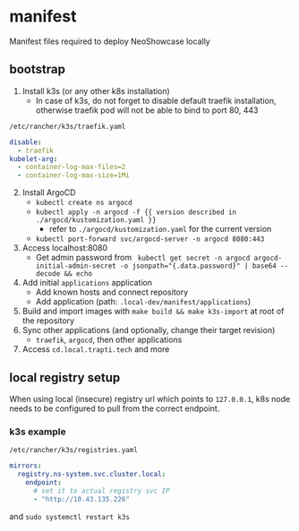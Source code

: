 # manifest

Manifest files required to deploy NeoShowcase locally

## bootstrap

1. Install k3s (or any other k8s installation)
   - In case of k3s, do not forget to disable default traefik installation, otherwise traefik pod will not be able to bind to port 80, 443

`/etc/rancher/k3s/traefik.yaml`
```yaml
disable:
  - traefik
kubelet-arg:
  - container-log-max-files=2
  - container-log-max-size=1Mi
```

2. Install ArgoCD
   - `kubectl create ns argocd`
   - `kubectl apply -n argocd -f {{ version described in ./argocd/kustomization.yaml }}`
     - refer to `./argocd/kustomization.yaml` for the current version
   - `kubectl port-forward svc/argocd-server -n argocd 8080:443`
3. Access localhost:8080
   - Get admin password from ` kubectl get secret -n argocd argocd-initial-admin-secret -o jsonpath="{.data.password}" | base64 --decode && echo`
4. Add initial `applications` application
   - Add known hosts and connect repository
   - Add application (path: `.local-dev/manifest/applications`)
5. Build and import images with `make build && make k3s-import` at root of the repository
6. Sync other applications (and optionally, change their target revision)
   - `traefik`, `argocd`, then other applications
7. Access `cd.local.trapti.tech` and more

## local registry setup

When using local (insecure) registry url which points to `127.0.0.1`,
k8s node needs to be configured to pull from the correct endpoint.

### k3s example

`/etc/rancher/k3s/registries.yaml`
```yaml
mirrors:
  registry.ns-system.svc.cluster.local:
    endpoint:
      # set it to actual registry svc IP
      - "http://10.43.135.226"
```

and `sudo systemctl restart k3s`
